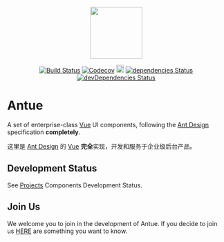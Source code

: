<p align="center"><a href="https://zzuu666.github.io/antue" target="_blank"><img src="./icon.svg" height="120"></a></p>


<p align="center">
  <a href="https://travis-ci.org/zzuu666/antue"><img src="https://travis-ci.org/zzuu666/antue.svg?branch=master" alt="Build Status"></a>
  <a href="https://codecov.io/gh/zzuu666/antue"><img src="https://codecov.io/gh/zzuu666/antue/branch/master/graph/badge.svg" alt="Codecov" /></a>
  <a href="https://badge.fury.io/js/antue"><img src="https://badge.fury.io/js/antue.svg" alt="npm version" height="18"></a>
  <a href="https://david-dm.org/zzuu666/antue"><img src="https://david-dm.org/zzuu666/antue/status.svg" alt="dependencies Status"></a>
  <a href="https://david-dm.org/zzuu666/antue?type=dev"><img src="https://david-dm.org/zzuu666/antue/dev-status.svg" alt="devDependencies Status"></a>
</p>

# Antue

A set of enterprise-class [Vue](https://vuejs.org/) UI components, following the [Ant Design](https://ant.design/index-cn) specification **completely**.

这里是 [Ant Design](https://ant.design/index-cn) 的 [Vue](https://vuejs.org/) **完全**实现，开发和服务于企业级后台产品。

## Development Status

See [Projects](https://github.com/zzuu666/antue/projects) Components Development Status.

## Join Us

We welcome you to join in the development of Antue. If you decide to join us [HERE](https://zzuu666.github.io/antue/) are something you want to know.

